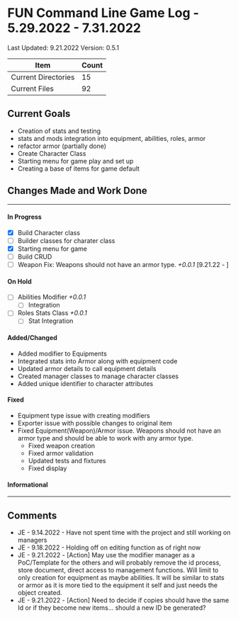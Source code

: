 # FUN Command Line Game Log - 5.29.2022 - 7.31.2022
<!-- Update: Current Log date -->

Last Updated: 9.21.2022 <!-- Update with previous log date -->
Version: 0.5.1
<!-- Update version number when changes made-->
<!-- Verions Additions 
  + 1.0.0 is for major project wide changes like adding a whole new concept/face change
    + V1 = MVP CLI version of game
    + V2 = integration of Textual package and any visiualization features
  + 0.1.0 is for current feature version updates including additions/removal/revamp of methods or parts (general idea of things)
  + 0.0.1 is for minor changes including: bug fixes, additions to current methods
 -->

<!-- _Date_ - When item was added  
__\<Date\>__ - When Item was completed
-->
<!-- Update Table with Current File Count -->

Item | Count
---|--
| Current Directories | 15
| Current Files | 92

## Current Goals
+ Creation of stats and testing
+ stats and mods integration into equipment, abilities, roles, armor
+ refactor armor (partially done)
+ Create Character Class
+ Starting menu for game play and set up
+ Creating a base of items for game default

## Changes Made and Work Done

------------------------------
<!-- Update version number when changes made-->

#### In Progress
- [x] Build Character class
- [ ] Builder classes for charater class
- [x] Starting menu for game
- [ ] Build CRUD
- [ ] Weapon Fix: Weapons should not have an armor type. _+0.0.1_ [9.21.22 - ]

#### On Hold 
- [ ] Abilities Modifier _+0.0.1_
  - [ ] Integration
- [ ] Roles Stats Class _+0.0.1_
  - [ ] Stat Integration

#### Added/Changed
- Added modifier to Equipments
- Integrated stats into Armor along with equipment code
- Updated armor details to call equipment details
- Created manager classes to manage character classes
- Added unique identifier to character attributes

#### Fixed
- Equipment type issue with creating modifiers
- Exporter issue with possible changes to original item
- Fixed Equipment(Weapon)/Armor issue. Weapons should not have an armor type and should be able to work with any armor type.
  - Fixed weapon creation
  - Fixed armor validation
  - Updated tests and fixtures
  - Fixed display

#### Informational

------------------------------
## Comments
- JE - 9.14.2022 - Have not spent time with the project and still working on managers
- JE - 9.18.2022 - Holding off on editing function as of right now
- JE - 9.21.2022 - [Action] May use the modifier manager as a PoC/Template for the others and will probably remove the id process, store document, direct access to management functions. Will limit to only creation for equipment as maybe abilities. It will be similar to stats or armor as it is more tied to the equipment it self and just needs the object created.
- JE - 9.21.2022 - [Action] Need to decide if copies should have the same Id or if they become new items... should a new ID be generated? 